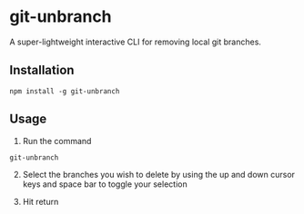 # git-unbranch

A super-lightweight interactive CLI for removing local git branches.

## Installation

```shell
npm install -g git-unbranch
```

## Usage
1. Run the command
```shell
git-unbranch
```
2. Select the branches you wish to delete by using the up and down cursor keys and space bar to toggle your selection

3. Hit return
